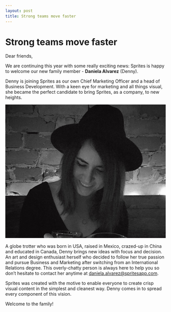 ```yaml
---
layout: post
title: Strong teams move faster
---
```


# Strong teams move faster

Dear friends,

We are continuing this year with some really exciting news: Sprites is happy to welcome our new family member - **Daniela Alvarez** (Denny). 

Denny is joining Sprites as our own Chief Marketing Officer and a head of Business Development. With a keen eye for marketing and all things visual, she became the perfect candidate to bring Sprites, as a company, to new heights. 

![Daniela Alvarez](/assets/img/posts/team-denny.jpg "Daniela Alvarez")

A globe trotter who was born in USA, raised in Mexico, crazed-up in China and educated in Canada, Denny brings new ideas with focus and decision. An art and design enthusiast herself who decided to follow her true passion and pursue Business and Marketing after switching from an International Relations degree. This overly-chatty person is always here to help you so don’t hesitate to contact her anytime at [daniela.alvarez@spritesapp.com](mailto:daniela.alvarez@spritesapp.com). 

Sprites was created with the motive to enable everyone to create crisp visual content in the simplest and cleanest way. Denny comes in to spread every component of this vision. 

Welcome to the family! 